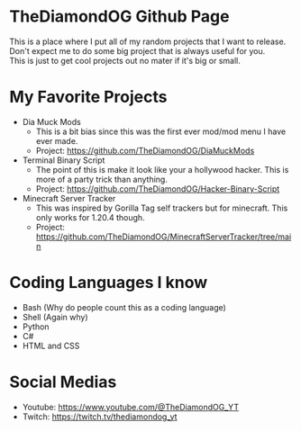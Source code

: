 # TheDiamondOG Github Page

This is a place where I put all of my random projects that I want to release.\
Don't expect me to do some big project that is always useful for you.\
This is just to get cool projects out no mater if it's big or small.

# My Favorite Projects
- Dia Muck Mods
  - This is a bit bias since this was the first ever mod/mod menu I have ever made.
  - Project: https://github.com/TheDiamondOG/DiaMuckMods
- Terminal Binary Script
  - The point of this is make it look like your a hollywood hacker. This is more of a party trick than anything.
  - Project: https://github.com/TheDiamondOG/Hacker-Binary-Script
- Minecraft Server Tracker
  - This was inspired by Gorilla Tag self trackers but for minecraft. This only works for 1.20.4 though.
  - Project: https://github.com/TheDiamondOG/MinecraftServerTracker/tree/main
 
# Coding Languages I know
- Bash (Why do people count this as a coding language)
- Shell (Again why)
- Python
- C#
- HTML and CSS

# Social Medias
- Youtube: https://www.youtube.com/@TheDiamondOG_YT
- Twitch: https://twitch.tv/thediamondog_yt
